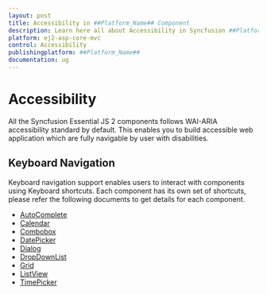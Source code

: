 ```yaml
---
layout: post
title: Accessibility in ##Platform_Name## Component
description: Learn here all about Accessibility in Syncfusion ##Platform_Name## component of Syncfusion Essential JS 2 and more.
platform: ej2-asp-core-mvc
control: Accessibility
publishingplatform: ##Platform_Name##
documentation: ug
---
```


# Accessibility

All the Syncfusion Essential JS 2 components follows WAI-ARIA accessibility standard by default. This enables you to build accessible web application which are fully navigable by user with disabilities.

## Keyboard Navigation

Keyboard navigation support enables users to interact with components using Keyboard shortcuts. Each component has its own set of shortcuts, please refer the following documents to get details for each component.

* [AutoComplete](auto-complete/accessibility)
* [Calendar](calendar/accessibility)
* [Combobox](combo-box/accessibility)
* [DatePicker](datepicker/accessibility)
* [Dialog](dialog/accessibility)
* [DropDownList](drop-down-list/accessibility)
* [Grid](grid/accessibility)
* [ListView](list-view/accessibility)
* [TimePicker](timepicker/accessibility)